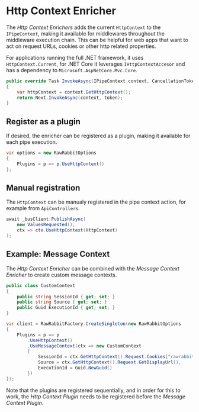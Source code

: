 # Http Context Enricher

The _Http Context Enrichers_ adds the current `HttpContext` to the `IPipeContext`, making it available for middlewares throughout the middleware execution chain. This can be helpful for web apps that want to act on request URLs, cookies or other http related properties.

For applications running the full .NET framework, it uses `HttpContext.Current`, for .NET Core it leverages `IHttpContextAccesor` and has a dependency to `Microsoft.AspNetCore.Mvc.Core`.

```csharp
public override Task InvokeAsync(IPipeContext context, CancellationToken token)
{
    var httpContext = context.GetHttpContext();
    return Next.InvokeAsync(context, token);
}
```

## Register as a plugin

If desired, the enricher can be registered as a plugin, making it available for each pipe execution.

```csharp
var options = new RawRabbitOptions
{
    Plugins = p => p.UseHttpContext()
};
```

## Manual registration

The `HttpContext` can be manualy registered in the pipe context action, for example from `ApiControllers`.

```csharp
await _busClient.PublishAsync(
    new ValuesRequested(),
    ctx => ctx.UseHttpContext(HttpContext)
);
```

## Example: Message Context

The _Http Context Enricher_ can be combined with the _Message Context Enricher_ to create custom message contexts.

```csharp
public class CustomContext
{
    public string SessionId { get; set; }
    public string Source { get; set; }
    public Guid ExecutionId { get; set; }
}
```

```csharp
var client = RawRabbitFactory.CreateSingleton(new RawRabbitOptions
{
    Plugins = p => p
        .UseHttpContext()
        .UseMessageContext(ctx => new CustomContext
        {
            SessionId = ctx.GetHttpContext().Request.Cookies["rawrabbit:sessionid"],
            Source = ctx.GetHttpContext().Request.GetDisplayUrl(),
            ExecutionId = Guid.NewGuid()
        })
});
```

Note that the plugins are registered sequentially, and in order for this to work, the _Http Context Plugin_ needs to be registered before the _Message Context Plugin_.